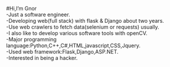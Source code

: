 #Hi,I’m Gnor  
-Just a software engineer.  
-Developing web(full stack) with flask & Django about two years.  
-Use web crawlers to fetch data(selenium or requests) usually.  
-I also like to develop various software tools with openCV.  
-Major programming language:Python,C++,C#,HTML,javascript,CSS,Jquery.  
-Used web framework:Flask,Django,ASP.NET.    
-Interested in being a hacker.  



<!---
andy89345/andy89345 is a ✨ special ✨ repository because its `README.md` (this file) appears on your GitHub profile.
You can click the Preview link to take a look at your changes.
--->
